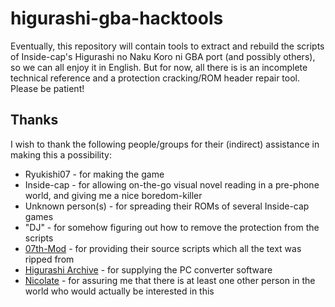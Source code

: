 # higurashi-gba-hacktools

Eventually, this repository will contain tools to extract and rebuild the scripts of Inside-cap's Higurashi no Naku Koro ni GBA port (and possibly others), so we can all enjoy it in English. But for now, all there is is an incomplete technical reference and a protection cracking/ROM header repair tool. Please be patient!

## Thanks

I wish to thank the following people/groups for their (indirect) assistance in making this a possibility:
* Ryukishi07 - for making the game
* Inside-cap - for allowing on-the-go visual novel reading in a pre-phone world, and giving me a nice boredom-killer
* Unknown person(s) - for spreading their ROMs of several Inside-cap games
* "DJ" - for somehow figuring out how to remove the protection from the scripts
* [07th-Mod](https://07th-mod.com/) - for providing their source scripts which all the text was ripped from
* [Higurashi Archive](https://twitter.com/FurudeJinja) - for supplying the PC converter software
* [Nicolate](https://twitter.com/NicoIate) - for assuring me that there is at least one other person in the world who would actually be interested in this